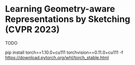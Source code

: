 # Learning Geometry-aware Representations by Sketching (CVPR 2023)

TODO

pip install torch==1.10.0+cu111 torchvision==0.11.0+cu111 -f https://download.pytorch.org/whl/torch_stable.html